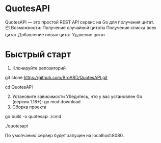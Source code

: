 # QuotesAPI

QuotesAPI — это простой REST API сервис на Go для получения цитат.
📦 Возможности:
Получение случайной цитаты
Получение списка всех цитат
Добавление новых цитат
Удаление цитат

# Быстрый старт
1. Клонируйте репозиторий
   
  git clone https://github.com/BroARD/QuotesAPI.git

  cd QuotesAPI
  
2. Установите зависимости
  Убедитесь, что у вас установлен Go (версия 1.18+):
    go mod download
3. Сборка проекта
   
  go build -o quotesapi ./cmd
  
  ./quotesapi
  
По умолчанию сервер будет запущен на localhost:8080.

